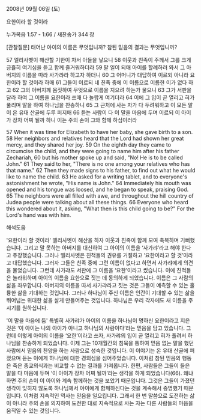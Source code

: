 2008년 09월 06일 (토)

요한이라 할 것이라



누가복음 1:57 - 1:66 / 새찬송가 344 장


[관찰질문]
태어난 아이의 이름은 무엇입니까? 
참된 믿음의 결과는 무엇입니까? 

57 엘리사벳이 해산할 기한이 차서 아들을 낳으니 
58 이웃과 친족이 주께서 그를 크게 긍휼히 여기심을 듣고 함께 즐거워하더라 
59 팔 일이 되매 아이를 할례하러 와서 그 아버지의 이름을 따라 사가랴라 하고자 하더니 
60 그 어머니가 대답하여 이르되 아니라 요한이라 할 것이라 하매 
61 그들이 이르되 네 친족 중에 이 이름으로 이름한 이가 없다 하고 
62 그의 아버지께 몸짓하여 무엇으로 이름을 지으려 하는가 물으니 
63 그가 서판을 달라 하여 그 이름을 요한이라 쓰매 다 놀랍게 여기더라 
64 이에 그 입이 곧 열리고 혀가 풀리며 말을 하여 하나님을 찬송하니 
65 그 근처에 사는 자가 다 두려워하고 이 모든 말이 온 유대 산골에 두루 퍼지매 
66 듣는 사람이 다 이 말을 마음에 두며 이르되 이 아이가 장차 어찌 될까 하니 이는 주의 손이 그와 함께 하심이러라

57 When it was time for Elizabeth to have her baby, she gave birth to a son. 
58 Her neighbors and relatives heard that the Lord had shown her great mercy, and they shared her joy.
59 On the eighth day they came to circumcise the child, and they were going to name him after his father Zechariah, 
60 but his mother spoke up and said, "No! He is to be called John." 
61 They said to her, "There is no one among your relatives who has that name." 
62 Then they made signs to his father, to find out what he would like to name the child. 
63 He asked for a writing tablet, and to everyone's astonishment he wrote, "His name is John." 
64 Immediately his mouth was opened and his tongue was loosed, and he began to speak, praising God. 
65 The neighbors were all filled with awe, and throughout the hill country of Judea people were talking about all these things. 
66 Everyone who heard this wondered about it, asking, "What then is this child going to be?" For the Lord's hand was with him.

해석도움





'요한이라 할 것이라'
 엘리사벳이 해산을 하자 이웃과 친족이 함께 모여 축복하며 기뻐했습니다. 그리고 말 못하는 아버지를 대신하여 그 아이의 이름을 ‘사가랴’라고 해야 한다고 주장했습니다. 그러나 엘리사벳은 친척들의 권유를 거절하고 ‘요한이라고 할 것’이라고 대답했습니다. 그러자 그들은 친족 중에 그런 이름이 없다고 하면서 사가랴에게 의견을 물었습니다. 그런데 사가랴도 서판에 그 이름을 ‘요한’이라고 썼습니다. 이에 친척들은 놀라워하며 아이의 이름을 요한으로 짓는 데 동의하게 되었습니다. 이름은 그 사람의 삶을 좌우합니다. 아버지의 이름을 따서 사가랴라고 짓는 것은 그들이 예측할 수 있는 훌륭한 삶을 기대하는 것입니다. 그러나 하나님이 주신 이름은 인간이 기대할 수 있는 삶을 뛰어넘는 위대한 삶을 살게 만들어주는 것입니다. 하나님은 우리 각자에도 새 이름을 주시기를 원하십니다.  

'이 말을 마음에 둠'
 특별히 사가랴가 아이의 이름을 하나님이 명하신 요한이라고 지은 것은 ‘이 아이는 나의 아이가 아니고 하나님의 사람이다’라는 믿음을 담고 있습니다. 그런데 이렇게 아이의 이름을 ‘요한’이라고 쓰자, 사가랴의 입이 곧 열리고 혀가 풀려서 하나님을 찬송하게 되었습니다. 이제 그는 10개월간의 침묵을 통하여 믿음 없는 말을 했던 사람에서 믿음의 찬양을 하는 사람으로 성숙한 것입니다. 이 이야기는 온 유대 산골에 퍼졌으며 듣는 이에게 하나님에 대한 경외심을 심어주었습니다. 이처럼 참된 믿음의 행동은 죽은 종교의식과는 비교할 수 없는 결과를 가져옵니다. 한편, 사람들은 그들이 들은 말을 다 마음에 두며 ‘이 아이가 장차 어찌 될까’라는 생각을 하게 되었습니다(66). 왜냐하면 주의 손이 이 아이와 계속 함께하는 것을 보았기 때문입니다. 그것은 그들이 가졌던 생각이 잊히지 않도록 하나님께서 아이에게 함께하신다는 것을 계속해서 증명했기 때문입니다. 이처럼 지속적인 역사는 믿음을 일으킵니다. 그래서 한 번 말씀으로 도전하는 삶이 아니라 주의 손을 의지하여 도전한 대로 지속적으로 사는 자는 다른 사람들의 마음을 움직일 수 있는 것입니다.